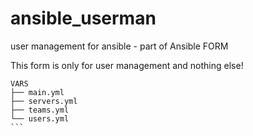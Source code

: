 # ansible_userman
user management for ansible - part of Ansible FORM

This form is only for user management and nothing else!

````
VARS
├── main.yml
├── servers.yml
├── teams.yml
└── users.yml
```
